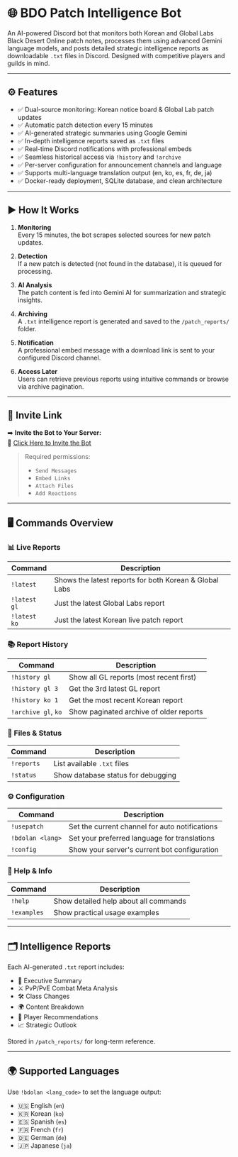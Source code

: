 # 🌐 BDO Patch Intelligence Bot

An AI-powered Discord bot that monitors both Korean and Global Labs Black Desert Online patch notes, processes them using advanced Gemini language models, and posts detailed strategic intelligence reports as downloadable `.txt` files in Discord. Designed with competitive players and guilds in mind.

---

## ⚙️ Features

- ✅ Dual-source monitoring: Korean notice board & Global Lab patch updates
- ✅ Automatic patch detection every 15 minutes
- ✅ AI-generated strategic summaries using Google Gemini
- ✅ In-depth intelligence reports saved as `.txt` files
- ✅ Real-time Discord notifications with professional embeds
- ✅ Seamless historical access via `!history` and `!archive`
- ✅ Per-server configuration for announcement channels and language
- ✅ Supports multi-language translation output (en, ko, es, fr, de, ja)
- ✅ Docker-ready deployment, SQLite database, and clean architecture

---

## ▶️ How It Works

1. **Monitoring**  
   Every 15 minutes, the bot scrapes selected sources for new patch updates.

2. **Detection**  
   If a new patch is detected (not found in the database), it is queued for processing.

3. **AI Analysis**  
   The patch content is fed into Gemini AI for summarization and strategic insights.

4. **Archiving**  
   A `.txt` intelligence report is generated and saved to the `/patch_reports/` folder.

5. **Notification**  
   A professional embed message with a download link is sent to your configured Discord channel.

6. **Access Later**  
   Users can retrieve previous reports using intuitive commands or browse via archive pagination.

---

## 📡 Invite Link

➡️ **Invite the Bot to Your Server:**  
🔗 [Click Here to Invite the Bot](https://discord.com/oauth2/authorize?client_id=1402636721279205508)

> Required permissions:  
> - `Send Messages`  
> - `Embed Links`  
> - `Attach Files`  
> - `Add Reactions`

---

## 🖥️ Commands Overview

### 📊 Live Reports

| Command            | Description                                               |
|--------------------|-----------------------------------------------------------|
| `!latest`          | Shows the latest reports for both Korean & Global Labs    |
| `!latest gl`       | Just the latest Global Labs report                        |
| `!latest ko`       | Just the latest Korean live patch report                  |

### 📚 Report History

| Command               | Description                                             |
|------------------------|---------------------------------------------------------|
| `!history gl`          | Show all GL reports (most recent first)                 |
| `!history gl 3`        | Get the 3rd latest GL report                            |
| `!history ko 1`        | Get the most recent Korean report                       |
| `!archive gl`, `ko`    | Show paginated archive of older reports                 |

### 🧾 Files & Status

| Command       | Description                                     |
|---------------|-------------------------------------------------|
| `!reports`    | List available `.txt` files                     |
| `!status`     | Show database status for debugging              |

### ⚙️ Configuration

| Command                | Description                                        |
|------------------------|----------------------------------------------------|
| `!usepatch`            | Set the current channel for auto notifications     |
| `!bdolan <lang>`       | Set your preferred language for translations       |
| `!config`              | Show your server's current bot configuration       |

### 🧠 Help & Info

| Command      | Description                      |
|--------------|----------------------------------|
| `!help`      | Show detailed help about all commands |
| `!examples`  | Show practical usage examples     |

---

## 🗂️ Intelligence Reports

Each AI-generated `.txt` report includes:

- 📌 Executive Summary  
- ⚔️ PvP/PvE Combat Meta Analysis  
- 🛠️ Class Changes  
- 🌍 Content Breakdown  
- 🧠 Player Recommendations  
- 📈 Strategic Outlook  

Stored in `/patch_reports/` for long-term reference.

---

## 🌍 Supported Languages

Use `!bdolan <lang_code>` to set the language output:

- 🇺🇸 English (`en`)
- 🇰🇷 Korean (`ko`)
- 🇪🇸 Spanish (`es`)
- 🇫🇷 French (`fr`)
- 🇩🇪 German (`de`)
- 🇯🇵 Japanese (`ja`)
